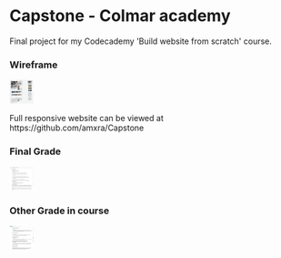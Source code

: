  <h1>Capstone - Colmar academy</h1>
 
 
Final project for my Codecademy 'Build website from scratch' course.


<h3>Wireframe</h3>

<img src="Resources/Media/Images/Screenshot 2019-05-05 at 00.52.37.png"  height="42" width="42">


<p>Full responsive website can be viewed at https://github.com/amxra/Capstone</p>

<h3>Final Grade</h3>

<img src="Resources/Media/Images/Screenshot 2019-05-05 at 00.55.31.png"  height="42" width="42">

<h3>Other Grade in course </h3>

<img src="Resources/Media/Images/Screenshot 2019-05-05 at 01.01.55.png"  height="42" width="42">




